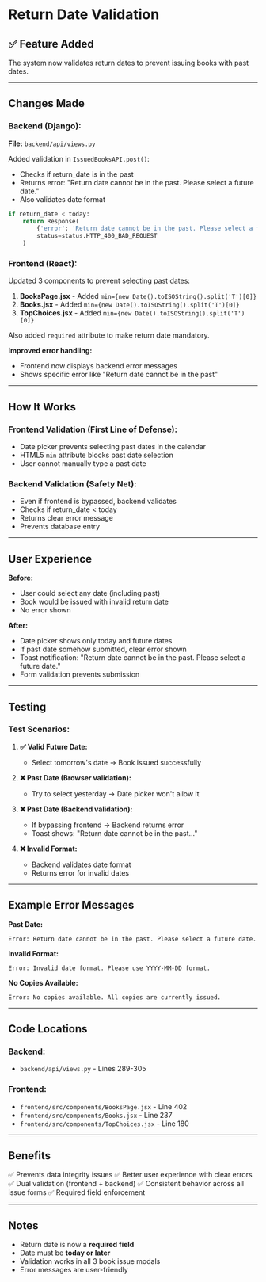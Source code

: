 # Return Date Validation

## ✅ Feature Added

The system now validates return dates to prevent issuing books with past dates.

---

## Changes Made

### Backend (Django):
**File:** `backend/api/views.py`

Added validation in `IssuedBooksAPI.post()`:
- Checks if return_date is in the past
- Returns error: "Return date cannot be in the past. Please select a future date."
- Also validates date format

```python
if return_date < today:
    return Response(
        {'error': 'Return date cannot be in the past. Please select a future date.'}, 
        status=status.HTTP_400_BAD_REQUEST
    )
```

### Frontend (React):

Updated 3 components to prevent selecting past dates:

1. **BooksPage.jsx** - Added `min={new Date().toISOString().split('T')[0]}`
2. **Books.jsx** - Added `min={new Date().toISOString().split('T')[0]}`
3. **TopChoices.jsx** - Added `min={new Date().toISOString().split('T')[0]}`

Also added `required` attribute to make return date mandatory.

**Improved error handling:**
- Frontend now displays backend error messages
- Shows specific error like "Return date cannot be in the past"

---

## How It Works

### Frontend Validation (First Line of Defense):
- Date picker prevents selecting past dates in the calendar
- HTML5 `min` attribute blocks past date selection
- User cannot manually type a past date

### Backend Validation (Safety Net):
- Even if frontend is bypassed, backend validates
- Checks if return_date < today
- Returns clear error message
- Prevents database entry

---

## User Experience

**Before:**
- User could select any date (including past)
- Book would be issued with invalid return date
- No error shown

**After:**
- Date picker shows only today and future dates
- If past date somehow submitted, clear error shown
- Toast notification: "Return date cannot be in the past. Please select a future date."
- Form validation prevents submission

---

## Testing

### Test Scenarios:

1. **✅ Valid Future Date:**
   - Select tomorrow's date → Book issued successfully

2. **❌ Past Date (Browser validation):**
   - Try to select yesterday → Date picker won't allow it

3. **❌ Past Date (Backend validation):**
   - If bypassing frontend → Backend returns error
   - Toast shows: "Return date cannot be in the past..."

4. **❌ Invalid Format:**
   - Backend validates date format
   - Returns error for invalid dates

---

## Example Error Messages

**Past Date:**
```
Error: Return date cannot be in the past. Please select a future date.
```

**Invalid Format:**
```
Error: Invalid date format. Please use YYYY-MM-DD format.
```

**No Copies Available:**
```
Error: No copies available. All copies are currently issued.
```

---

## Code Locations

### Backend:
- `backend/api/views.py` - Lines 289-305

### Frontend:
- `frontend/src/components/BooksPage.jsx` - Line 402
- `frontend/src/components/Books.jsx` - Line 237
- `frontend/src/components/TopChoices.jsx` - Line 180

---

## Benefits

✅ Prevents data integrity issues
✅ Better user experience with clear errors
✅ Dual validation (frontend + backend)
✅ Consistent behavior across all issue forms
✅ Required field enforcement

---

## Notes

- Return date is now a **required field**
- Date must be **today or later**
- Validation works in all 3 book issue modals
- Error messages are user-friendly
